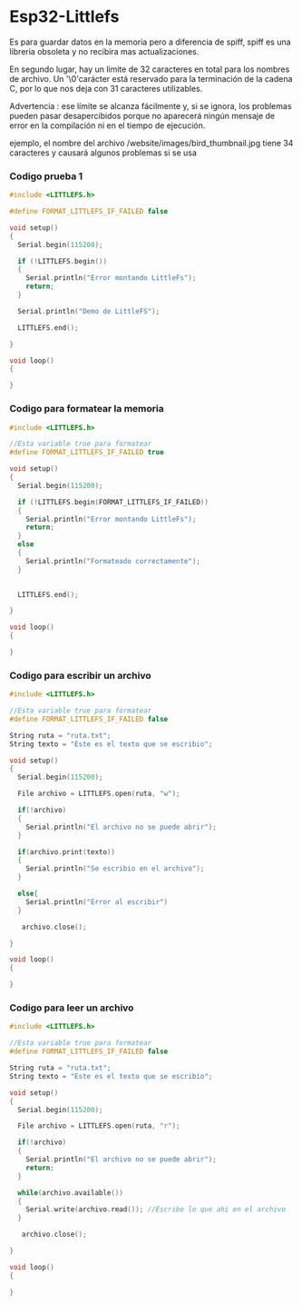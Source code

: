 # Esp32-Littlefs
Es para guardar datos en la memoria pero a diferencia de spiff, spiff es una libreria obsoleta y no recibira mas actualizaciones.

En segundo lugar, hay un límite de 32 caracteres en total para los nombres de archivo. Un '\0'carácter está reservado para la terminación de la cadena C, por lo que nos deja con 31 caracteres utilizables.

Advertencia : ese límite se alcanza fácilmente y, si se ignora, los problemas pueden pasar desapercibidos porque no aparecerá ningún mensaje de error en la compilación ni en el tiempo de ejecución.

ejemplo, el nombre del archivo /website/images/bird_thumbnail.jpg tiene 34 caracteres y causará algunos problemas si se usa

### Codigo prueba 1
```c++
#include <LITTLEFS.h>

#define FORMAT_LITTLEFS_IF_FAILED false

void setup()
{
  Serial.begin(115200);

  if (!LITTLEFS.begin())
  {
    Serial.println("Error montando LittleFs");
    return;
  }

  Serial.println("Demo de LittleFS");

  LITTLEFS.end();

}

void loop()
{

}
```

### Codigo para formatear la memoria
```c++
#include <LITTLEFS.h>

//Esta variable true para formatear
#define FORMAT_LITTLEFS_IF_FAILED true

void setup()
{
  Serial.begin(115200);

  if (!LITTLEFS.begin(FORMAT_LITTLEFS_IF_FAILED))
  {
    Serial.println("Error montando LittleFs");
    return;
  }
  else
  {
    Serial.println("Formateado correctamente");
  }
  

  LITTLEFS.end();

}

void loop()
{

}
```

### Codigo para escribir un archivo 
```c++
#include <LITTLEFS.h>

//Esta variable true para formatear
#define FORMAT_LITTLEFS_IF_FAILED false

String ruta = "ruta.txt";
String texto = "Este es el texto que se escribio";

void setup()
{
  Serial.begin(115200);

  File archivo = LITTLEFS.open(ruta, "w");

  if(!archivo)
  {
    Serial.println("El archivo no se puede abrir");
  }

  if(archivo.print(texto))
  {
    Serial.println("Se escribio en el archivo");
  }

  else{
    Serial.println("Error al escribir")
  }

   archivo.close();

}

void loop()
{

}
```

### Codigo para leer un archivo
```c++
#include <LITTLEFS.h>

//Esta variable true para formatear
#define FORMAT_LITTLEFS_IF_FAILED false

String ruta = "ruta.txt";
String texto = "Este es el texto que se escribio";

void setup()
{
  Serial.begin(115200);

  File archivo = LITTLEFS.open(ruta, "r");

  if(!archivo)
  {
    Serial.println("El archivo no se puede abrir");
    return;
  }

  while(archivo.available())
  {
    Serial.write(archivo.read()); //Escribe lo que ahi en el archivo 
  }

   archivo.close();

}

void loop()
{

}
```
